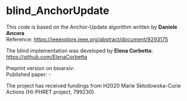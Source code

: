 # blind_AnchorUpdate

This code is based on the Anchor-Update algorithm written by **Daniele Ancora**  
Reference: https://ieeexplore.ieee.org/abstract/document/9293175

The blind implementation was developed by **Elena Corbetta**:  
https://github.com/ElenaCorbetta

Preprint version on bioarxiv:  
Published paper: -


The project has received fundings from H2020 Marie Skłodowska-Curie Actions (HI-PHRET project, 799230).
